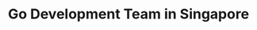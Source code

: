 ---
title: Go Development Team in Singapore
permalink: /landings/locations/singapore/developer/go
technology: Go
location: Singapore
---